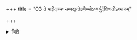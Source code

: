 +++
title = "03 ते यदोदञ्चः सम्पद्यन्तेऽथैभ्योऽध्वर्युर्दक्षिणतोऽश्मानम्"

+++

<details><summary>थिते</summary>

ते यदोदञ्चः सम्पद्यन्तेऽथैभ्योऽध्वर्युर्दक्षिणतोऽश्मानं परिधिं दधातीमं जीवेभ्यः परिधिं दधामि मा नो नु गादपरो अर्धमेतम् । शतं जीवन्तु शरदः पुरूचीस्तिरो मृत्युं दध्महे पर्वतेनेति ३
</details>
